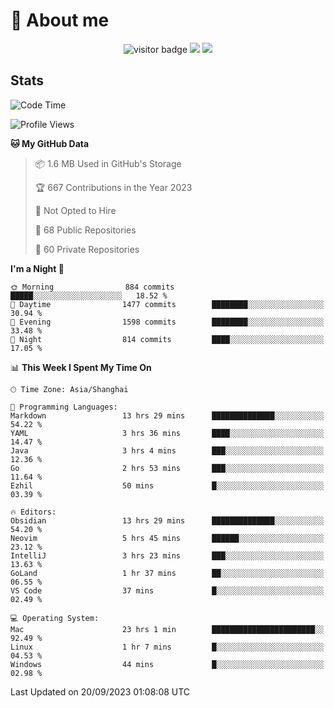 <!-- ![](https://youpai.roccoshi.top/img/20200804214216.png) -->

# 🧐 About me
 
<p align="center">
<img src="https://visitor-badge.laobi.icu/badge?page_id=Lincest.Lincest&title=hits" alt="visitor badge"/>
<a href="mailto:imroccoshi@gmail.com"><img src="https://img.shields.io/badge/gmail-imroccoshi%40gmail.com-red"></a>
<a href="https://blog.roccoshi.top"><img src="https://img.shields.io/badge/blog-roccoshi-green"></a>
</p>

## Stats

<!--START_SECTION:waka-->
![Code Time](http://img.shields.io/badge/Code%20Time-578%20hrs%2017%20mins-blue)

![Profile Views](http://img.shields.io/badge/Profile%20Views-11-blue)

**🐱 My GitHub Data** 

> 📦 1.6 MB Used in GitHub's Storage 
 > 
> 🏆 667 Contributions in the Year 2023
 > 
> 🚫 Not Opted to Hire
 > 
> 📜 68 Public Repositories 
 > 
> 🔑 60 Private Repositories 
 > 
**I'm a Night 🦉** 

```text
🌞 Morning                884 commits         █████░░░░░░░░░░░░░░░░░░░░   18.52 % 
🌆 Daytime                1477 commits        ████████░░░░░░░░░░░░░░░░░   30.94 % 
🌃 Evening                1598 commits        ████████░░░░░░░░░░░░░░░░░   33.48 % 
🌙 Night                  814 commits         ████░░░░░░░░░░░░░░░░░░░░░   17.05 % 
```


📊 **This Week I Spent My Time On** 

```text
🕑︎ Time Zone: Asia/Shanghai

💬 Programming Languages: 
Markdown                 13 hrs 29 mins      ██████████████░░░░░░░░░░░   54.22 % 
YAML                     3 hrs 36 mins       ████░░░░░░░░░░░░░░░░░░░░░   14.47 % 
Java                     3 hrs 4 mins        ███░░░░░░░░░░░░░░░░░░░░░░   12.36 % 
Go                       2 hrs 53 mins       ███░░░░░░░░░░░░░░░░░░░░░░   11.64 % 
Ezhil                    50 mins             █░░░░░░░░░░░░░░░░░░░░░░░░   03.39 % 

🔥 Editors: 
Obsidian                 13 hrs 29 mins      ██████████████░░░░░░░░░░░   54.20 % 
Neovim                   5 hrs 45 mins       ██████░░░░░░░░░░░░░░░░░░░   23.12 % 
IntelliJ                 3 hrs 23 mins       ███░░░░░░░░░░░░░░░░░░░░░░   13.63 % 
GoLand                   1 hr 37 mins        ██░░░░░░░░░░░░░░░░░░░░░░░   06.55 % 
VS Code                  37 mins             █░░░░░░░░░░░░░░░░░░░░░░░░   02.49 % 

💻 Operating System: 
Mac                      23 hrs 1 min        ███████████████████████░░   92.49 % 
Linux                    1 hr 7 mins         █░░░░░░░░░░░░░░░░░░░░░░░░   04.53 % 
Windows                  44 mins             █░░░░░░░░░░░░░░░░░░░░░░░░   02.98 % 
```


 Last Updated on 20/09/2023 01:08:08 UTC
<!--END_SECTION:waka-->


